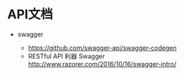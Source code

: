 # API文档

- swagger

  - <https://github.com/swagger-api/swagger-codegen>
  - RESTful API 利器 Swagger <http://www.razorer.com/2016/10/16/swagger-intro/>
